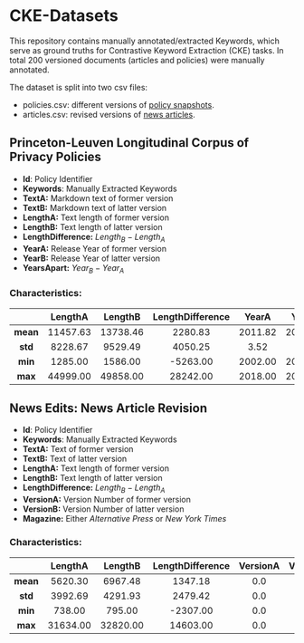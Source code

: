 # CKE-Datasets

This repository contains manually annotated/extracted Keywords, which serve as ground truths 
for Contrastive Keyword Extraction (CKE) tasks. 
In total 200 versioned documents (articles and policies) were manually annotated.

The dataset is split into two csv files:
* policies.csv: different versions of <a href="https://privacypolicies.cs.princeton.edu//">policy snapshots</a>.
* articles.csv: revised versions of <a href="https://github.com/isi-nlp/NewsEdits//">news articles</a>.

## Princeton-Leuven Longitudinal Corpus of Privacy Policies
* **Id**: Policy Identifier 
* **Keywords**: Manually Extracted Keywords
* **TextA:** Markdown text of former version
* **TextB:** Markdown text of latter version
* **LengthA:** Text length of former version
* **LengthB:** Text length of latter version
* **LengthDifference:** $Length_B - Length_A$
* **YearA:** Release Year of former version
* **YearB:** Release Year of latter version
* **YearsApart:** $Year_B - Year_A$

### Characteristics:
|          | **LengthA** | **LengthB** | **LengthDifference** | **YearA** | **YearB** | **YearsApart** | **#Keywords** |
|:--------:|:-----------:|:-----------:|:--------------------:|:---------:|:---------:|:--------------:|:-------------:|
| **mean** |   11457.63  |   13738.46  |        2280.83       |  2011.82  |  2015.29  |      3.47      |      7.92     |
|  **std** |   8228.67   |   9529.49   |        4050.25       |    3.52   |    3.04   |      2.39      |      2.65     |
|  **min** |   1285.00   |   1586.00   |       -5263.00       |  2002.00  |  2004.00  |      0.00      |      2.00     |
|  **max** |   44999.00  |   49858.00  |       28242.00       |  2018.00  |  2019.00  |      12.00     |     14.00     |


## News Edits: News Article Revision 

* **Id**: Policy Identifier 
* **Keywords**: Manually Extracted Keywords
* **TextA:** Text of former version
* **TextB:** Text of latter version
* **LengthA:** Text length of former version
* **LengthB:** Text length of latter version
* **LengthDifference:** $Length_B - Length_A$
* **VersionA:** Version Number of former version 
* **VersionB:** Version Number of latter version
* **Magazine:** Either _Alternative Press_ or _New York Times_




### Characteristics:
|          | **LengthA** | **LengthB** | **LengthDifference** | **VersionA** | **VersionB** | **#Keywords** |
|:--------:|:-----------:|:-----------:|:--------------------:|:-----------:|:------------:|:-------------:|
| **mean** | 5620.30     | 6967.48     | 1347.18              | 0.0         | 9.71         |      6.25     |
|  **std** | 3992.69     | 4291.93     | 2479.42              | 0.0         | 8.68         |      2.11     |
|  **min** | 738.00      | 795.00      | -2307.00             | 0.0         | 2.00         |      1.0      |
|  **max** | 31634.00    | 32820.00    | 14603.00             | 0.0         | 35.00        |      11.0     |
